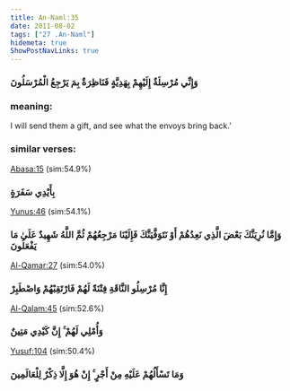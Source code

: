 ```yaml
---
title: An-Naml:35
date: 2011-08-02
tags: ["27 .An-Naml"]
hidemeta: true 
ShowPostNavLinks: true 
---
```

### وَإِنِّي مُرْسِلَةٌ إِلَيْهِمْ بِهَدِيَّةٍ فَنَاظِرَةٌ بِمَ يَرْجِعُ الْمُرْسَلُونَ
### meaning: 
I will send them a gift, and see what the envoys bring back.’
### similar verses: 

[Abasa:15](/80/15) (sim:54.9%)

### بِأَيْدِي سَفَرَةٍ

[Yunus:46](/10/46) (sim:54.1%)

### وَإِمَّا نُرِيَنَّكَ بَعْضَ الَّذِي نَعِدُهُمْ أَوْ نَتَوَفَّيَنَّكَ فَإِلَيْنَا مَرْجِعُهُمْ ثُمَّ اللَّهُ شَهِيدٌ عَلَىٰ مَا يَفْعَلُونَ

[Al-Qamar:27](/54/27) (sim:54.0%)

### إِنَّا مُرْسِلُو النَّاقَةِ فِتْنَةً لَهُمْ فَارْتَقِبْهُمْ وَاصْطَبِرْ

[Al-Qalam:45](/68/45) (sim:52.6%)

### وَأُمْلِي لَهُمْ ۚ إِنَّ كَيْدِي مَتِينٌ

[Yusuf:104](/12/104) (sim:50.4%)

### وَمَا تَسْأَلُهُمْ عَلَيْهِ مِنْ أَجْرٍ ۚ إِنْ هُوَ إِلَّا ذِكْرٌ لِلْعَالَمِينَ
